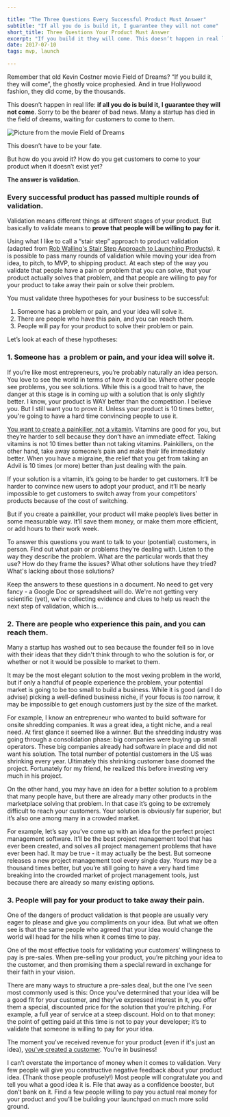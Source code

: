 ```yaml
---

title: "The Three Questions Every Successful Product Must Answer"
subtitle: "If all you do is build it, I guarantee they will not come"
short_title: Three Questions Your Product Must Answer
excerpt: "If you build it they will come. This doesn’t happen in real life: if all you do is build it, I guarantee they will not come. Sorry to be the bearer of bad news. Many a startup has died in the field of dreams, waiting for customers to come to them."
date: 2017-07-10
tags: mvp, launch

---
```


Remember that old Kevin Costner movie Field of Dreams? “If you build it, they will come”, the ghostly voice prophesied. And in true Hollywood fashion, they did come, by the thousands.

This doesn’t happen in real life: **if all you do is build it, I guarantee they will not come**. Sorry to be the bearer of bad news. Many a startup has died in the field of dreams, waiting for customers to come to them.


![Picture from the movie Field of Dreams](field-of-dreams.gif)

This doesn’t have to be your fate.

But how do you avoid it? How do you get customers to come to your product when it doesn’t exist yet?

**The answer is validation.**

### Every successful product has passed multiple rounds of validation.

Validation means different things at different stages of your product. But basically to validate means to **prove that people will be willing to pay for it**.

Using what I like to call a “stair step” approach to product validation (adapted from <a href="http://www.startupsfortherestofus.com/episodes/episode-222-the-stair-step-approach-to-launching-products">Rob Walling's Stair Step Approach to Launching Products</a>), it is possible to pass many rounds of validation while moving your idea from idea, to pitch, to MVP, to shipping product. At each step of the way you validate that people have a pain or problem that you can solve, that your product actually solves that problem, and that people are willing to pay for your product to take away their pain or solve their problem.

You must validate three hypotheses for your business to be successful:

1.  Someone has a problem or pain, and your idea will solve it.
2.  There are people who have this pain, and you can reach them.
3.  People will pay for your product to solve their problem or pain.

Let’s look at each of these hypotheses:

### 1. Someone has  a problem or pain, and your idea will solve it.

If you’re like most entrepreneurs, you’re probably naturally an idea person. You love to see the world in terms of how it could be. Where other people see problems, you see solutions. While this is a good trait to have, the danger at this stage is in coming up with a solution that is only slightly better. I know, your product is WAY better than the competition. I believe you. But I still want you to prove it. Unless your product is 10 times better, you're going to have a hard time convincing people to use it.

<a href="https://www.entrepreneur.com/article/230736">You want to create a painkiller, not a vitamin</a>. Vitamins are good for you, but they’re harder to sell because they don’t have an immediate effect. Taking vitamins is not 10 times better than not taking vitamins. Painkillers, on the other hand, take away someone’s pain and make their life immediately better. When you have a migraine, the relief that you get from taking an Advil is 10 times (or more) better than just dealing with the pain.

If your solution is a vitamin, it’s going to be harder to get customers. It’ll be harder to convince new users to adopt your product, and it’ll be nearly impossible to get customers to switch away from your competitors’ products because of the cost of switching.

But if you create a painkiller, your product will make people’s lives better in some measurable way. It’ll save them money, or make them more efficient, or add hours to their work week.

To answer this questions you want to talk to your (potential) customers, in person. Find out what pain or problems they're dealing with. Listen to the way they describe the problem. What are the particular words that they use? How do they frame the issues? What other solutions have they tried? What's lacking about those solutions?

Keep the answers to these questions in a document. No need to get very fancy - a Google Doc or spreadsheet will do. We're not getting very scientific (yet), we're collecting evidence and clues to help us reach the next step of validation, which is....

### 2. There are people who experience this pain, and you can reach them.

Many a startup has washed out to sea because the founder fell so in love with their ideas that they didn't think through to who the solution is for, or whether or not it would be possible to market to them.

It may be the most elegant solution to the most vexing problem in the world, but if only a handful of people experience the problem, your potential market is going to be too small to build a business. While it is good (and I do advise) picking a well-defined business niche, if your focus is <em>too</em> narrow, it may be impossible to get enough customers just by the size of the market.

For example, I know an entrepreneur who wanted to build software for onsite shredding companies. It was a great idea, a tight niche, and a real need. At first glance it seemed like a winner. But the shredding industry was going through a consolidation phase: big companies were buying up small operators. These big companies already had software in place and did not want his solution. The total number of potential customers in the US was shrinking every year. Ultimately this shrinking customer base doomed the project. Fortunately for my friend, he realized this before investing very much in his project.

On the other hand, you may have an idea for a better solution to a problem that many people have, but there are already many other products in the marketplace solving that problem. In that case it’s going to be extremely difficult to reach your customers. Your solution is obviously far superior, but it’s also one among many in a crowded market.

For example, let’s say you’ve come up with an idea for the perfect project management software. It’ll be the best project management tool that has ever been created, and solves all project management problems that have ever been had. It may be true - it may actually be the best. But someone releases a new project management tool every single day. Yours may be a thousand times better, but you’re still going to have a very hard time breaking into the crowded market of project management tools, just because there are already so many existing options.

### 3. People will pay for your product to take away their pain.

One of the dangers of product validation is that people are usually very eager to please and give you compliments on your idea. But what we often see is that the same people who agreed that your idea would change the world will head for the hills when it comes time to pay.

One of the most effective tools for validating your customers’ willingness to pay is pre-sales. When pre-selling your product, you’re pitching your idea to the customer, and then promising them a special reward in exchange for their faith in your vision.

There are many ways to structure a pre-sales deal, but the one I’ve seen most commonly used is this: Once you’ve determined that your idea will be a good fit for your customer, and they’ve expressed interest in it, you offer them a special, discounted price for the solution that you’re pitching. For example, a full year of service at a steep discount. Hold on to that money: the point of getting paid at this time is not to pay your developer; it’s to validate that someone is willing to pay for your idea.

The moment you've received revenue for your product (even if it's just an idea), [you've created a customer](/articles/the-purpose-of-business-is-to-create-and-keep-a-customer). You're in business!

I can’t overstate the importance of money when it comes to validation. Very few people will give you constructive negative feedback about your product idea. (Thank those people profusely!) Most people will congratulate you and tell you what a good idea it is. File that away as a confidence booster, but don’t bank on it. Find a few people willing to pay you actual real money for your product and you’ll be building your launchpad on much more solid ground.


